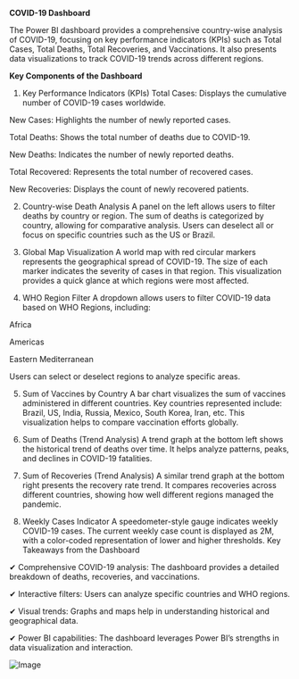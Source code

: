 **COVID-19 Dashboard**

The Power BI dashboard provides a comprehensive country-wise analysis of COVID-19, focusing on key performance indicators (KPIs) such as Total Cases, Total Deaths, Total Recoveries, and Vaccinations. It also presents data visualizations to track COVID-19 trends across different regions.

**Key Components of the Dashboard**
1. Key Performance Indicators (KPIs)
Total Cases: Displays the cumulative number of COVID-19 cases worldwide.

New Cases: Highlights the number of newly reported cases.

Total Deaths: Shows the total number of deaths due to COVID-19.

New Deaths: Indicates the number of newly reported deaths.

Total Recovered: Represents the total number of recovered cases.

New Recoveries: Displays the count of newly recovered patients.

2. Country-wise Death Analysis
A panel on the left allows users to filter deaths by country or region.
The sum of deaths is categorized by country, allowing for comparative analysis.
Users can deselect all or focus on specific countries such as the US or Brazil.

3. Global Map Visualization
A world map with red circular markers represents the geographical spread of COVID-19.
The size of each marker indicates the severity of cases in that region.
This visualization provides a quick glance at which regions were most affected.

4. WHO Region Filter
A dropdown allows users to filter COVID-19 data based on WHO Regions, including:

Africa

Americas

Eastern Mediterranean

Users can select or deselect regions to analyze specific areas.

5. Sum of Vaccines by Country
A bar chart visualizes the sum of vaccines administered in different countries.
Key countries represented include:
Brazil, US, India, Russia, Mexico, South Korea, Iran, etc.
This visualization helps to compare vaccination efforts globally.

6. Sum of Deaths (Trend Analysis)
A trend graph at the bottom left shows the historical trend of deaths over time.
It helps analyze patterns, peaks, and declines in COVID-19 fatalities.

7. Sum of Recoveries (Trend Analysis)
A similar trend graph at the bottom right presents the recovery rate trend.
It compares recoveries across different countries, showing how well different regions managed the pandemic.

8. Weekly Cases Indicator
A speedometer-style gauge indicates weekly COVID-19 cases.
The current weekly case count is displayed as 2M, with a color-coded representation of lower and higher thresholds.
Key Takeaways from the Dashboard

✔ Comprehensive COVID-19 analysis: The dashboard provides a detailed breakdown of deaths, recoveries, and vaccinations.

✔ Interactive filters: Users can analyze specific countries and WHO regions.

✔ Visual trends: Graphs and maps help in understanding historical and geographical data.

✔ Power BI capabilities: The dashboard leverages Power BI’s strengths in data visualization and interaction.

![Image](https://github.com/user-attachments/assets/93474122-cf1a-4b1f-a911-c2203239b7ca)
